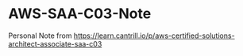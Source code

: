 # AWS-SAA-C03-Note
Personal Note from https://learn.cantrill.io/p/aws-certified-solutions-architect-associate-saa-c03
